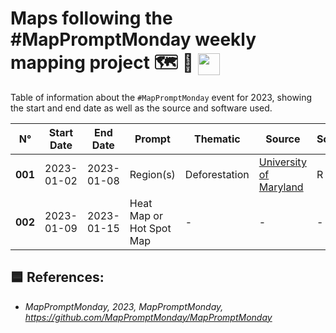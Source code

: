# **Maps following the #MapPromptMonday weekly mapping project** 🗺️ 🤖 <img src='https://raw.githubusercontent.com/qgispe/30DayMapChallengeQGISPERU/afc38415e2d05fdc0329a7a738000987457d5f5b/_icon/twitter.svg' width='35px' align='center'>

Table of information about the `#MapPromptMonday` event for 2023, showing the start and end date as well as the source and software used.

N°|Start Date| End Date | Prompt | Thematic | Source | Software
------------|----------|----------|--------|-----------|--------|----------
**001**| 2023-01-02| 2023-01-08| Region(s) | Deforestation |[University of Maryland](https://developers.google.com/earth-engine/datasets/catalog/UMD_hansen_global_forest_change_2021_v1_9) | R
**002**|2023-01-09| 2023-01-15| Heat Map or Hot Spot Map| - | - | -




## 🟦 **References:**
 - *MapPromptMonday, 2023, MapPromptMonday, https://github.com/MapPromptMonday/MapPromptMonday*

